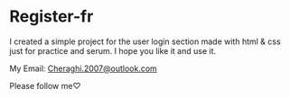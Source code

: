 # Register-fr
I created a simple project for the user login section made with html & css just for practice and serum.
I hope you like it and use it.

My Email:
Cheraghi.2007@outlook.com

Please follow me♡
